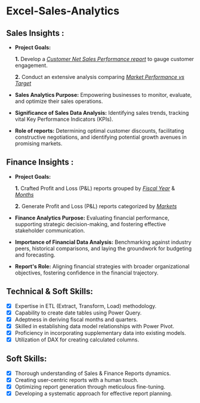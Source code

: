 # Excel-Sales-Analytics

## Sales Insights :


- **Project Goals:** 

    **1.** Develop a _[Customer Net Sales Performance report](https://github.com/dextro98/Excel-Sales-Analytics/blob/main/Customer%20Net%20Sales%20Performance.pdf)_ to gauge customer engagement.  

    **2.** Conduct an extensive analysis comparing _[Market Performance vs Target](https://github.com/dextro98/Excel-Sales-Analytics/blob/main/Market%20Performance%20vs%20Target.pdf)_

- **Sales Analytics Purpose:** Empowering businesses to monitor, evaluate, and optimize their sales operations.

- **Significance of Sales Data Analysis:** Identifying sales trends, tracking vital Key Performance Indicators (KPIs).

- **Role of reports:** Determining optimal customer discounts, facilitating constructive negotiations, and identifying potential growth avenues in promising markets.


## Finance Insights :

- **Project Goals:** 

    **1.** Crafted Profit and Loss (P&L) reports grouped by _[Fiscal Year](https://github.com/dextro98/Excel-Sales-Analytics/blob/main/P%26L%20by%20Fiscal%20years.pdf)_ & _[Months](https://github.com/dextro98/Excel-Sales-Analytics/blob/main/P%26L%20by%20Months.pdf)_ 

   **2.** Generate Profit and Loss (P&L) reports categorized by _[Markets](https://github.com/dextro98/Excel-Sales-Analytics/blob/main/P%26L%20for%20Markets.pdf)_

- **Finance Analytics Purpose:** Evaluating financial performance, supporting strategic decision-making, and fostering effective stakeholder communication.

- **Importance of Financial Data Analysis:** Benchmarking against industry peers, historical comparisons, and laying the groundwork for budgeting and forecasting.

- **Report's Role:** Aligning financial strategies with broader organizational objectives, fostering confidence in the financial trajectory.


## Technical & Soft Skills:
- [x]	Expertise in ETL (Extract, Transform, Load) methodology.
- [x]	Capability to create date tables using Power Query.
- [x]	Adeptness in deriving fiscal months and quarters.
- [x]	Skilled in establishing data model relationships with Power Pivot.
- [x]	Proficiency in incorporating supplementary data into existing models.
- [x]	Utilization of DAX for creating calculated columns.

## Soft Skills:
- [x]	Thorough understanding of Sales & Finance Reports dynamics.
- [x]	Creating user-centric reports with a human touch.
- [x]	Optimizing report generation through meticulous fine-tuning.
- [x]	Developing a systematic approach for effective report planning.
